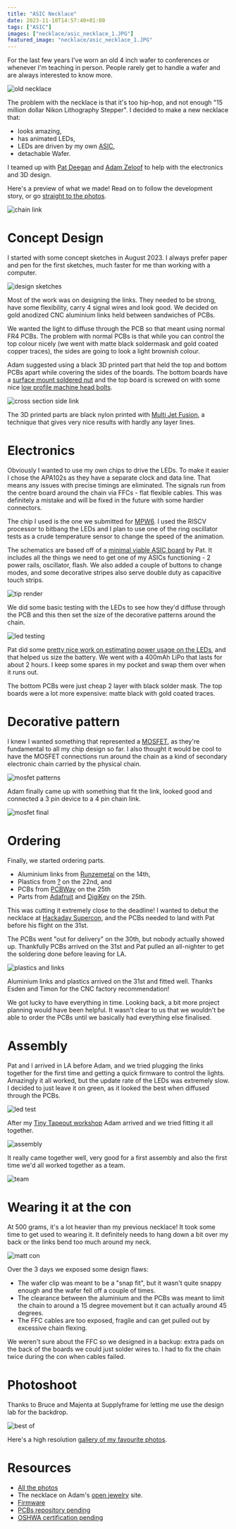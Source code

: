 ```yaml
---
title: "ASIC Necklace"
date: 2023-11-10T14:57:40+01:00
tags: ["ASIC"]
images: ["necklace/asic_necklace_1.JPG"]
featured_image: "necklace/asic_necklace_1.JPG"
---
```


For the last few years I've worn an old 4 inch wafer to conferences or whenever I'm teaching in person. People rarely get to handle a wafer and are always interested to know more.

![old necklace](/necklace/old_necklace.JPG)

The problem with the necklace is that it's too hip-hop, and not enough "15 million dollar Nikon Lithography Stepper". I decided to make a new necklace that:

* looks amazing,
* has animated LEDs,
* LEDs are driven by my own [ASIC](/terminology/asic),
* detachable Wafer.

I teamed up with [Pat Deegan](https://psychogenic.com/) and [Adam Zeloof](https://adam.zeloof.xyz/) to help with the electronics and 3D design.

Here's a preview of what we made! Read on to follow the development story, or go [straight to the photos](#photoshoot).

![chain link](/necklace/chain_link.JPG)

# Concept Design

I started with some concept sketches in August 2023. I always prefer paper and pen for the first sketches, much faster for me than working with a computer.

![design sketches](/necklace/asic_necklace_sketches.png)

Most of the work was on designing the links. They needed to be strong, have some flexibility, carry 4 signal wires and look good. 
We decided on gold anodized CNC aluminium links held between sandwiches of PCBs. 

We wanted the light to diffuse through the PCB so that meant using normal FR4 PCBs. The problem with normal PCBs is that while
you can control the top colour nicely (we went with matte black soldermask and gold coated copper traces), the sides are going to look a light brownish colour.

Adam suggested using a black 3D printed part that held the top and bottom PCBs apart while covering the sides of the boards. The bottom boards have a [surface mount soldered nut](https://www.adafruit.com/product/4207?gclid=EAIaIQobChMI6KT4h5eMggMVRUxHAR0z6gJoEAQYAiABEgI8WPD_BwE) and the top board is screwed on with some nice [low profile machine head bolts](?).

![cross section side link](/necklace/link_side.png)

The 3D printed parts are black nylon printed with [Multi Jet Fusion](https://www.protolabs.com/services/3d-printing/multi-jet-fusion/), a technique that gives very nice results with hardly any layer lines.

# Electronics

Obviously I wanted to use my own chips to drive the LEDs. To make it easier I chose the APA102s as they have a separate clock and data line. That means any issues with precise timings are eliminated. 
The signals run from the centre board around the chain via FFCs - flat flexible cables. This was definitely a mistake and will be fixed in the future with some hardier connectors.

The chip I used is the one we submitted for [MPW6](/post/mpw6_submitted). I used the RISCV processor to bitbang the LEDs and I plan to use one of the ring oscillator tests as a crude temperature sensor to change the speed of the animation.

The schematics are based off of a [minimal viable ASIC board](https://github.com/TinyTapeout/caravel-mvp-pcb) by Pat. It includes all the things we need to get one of my ASICs functioning - 2 power rails, oscillator, flash. We also added a couple of buttons to change modes, and some decorative stripes also serve double duty as capacitive touch strips.

![tip render](/necklace/tiptop-floorplan.png)

We did some basic testing with the LEDs to see how they'd diffuse through the PCB and this then set the size of the decorative patterns around the chain.

![led testing](/necklace/Y0-chain-APA102C-exp.jpg)

Pat did some [pretty nice work on estimating power usage on the LEDs](/necklace/APA102CAnalysis.pdf), and that helped us size the battery. We went with a 400mAh LiPo that lasts for about 2 hours. I keep some spares in my pocket and swap them over when it runs out.

The bottom PCBs were just cheap 2 layer with black solder mask. The top boards were a lot more expensive: matte black with gold coated traces.

# Decorative pattern

I knew I wanted something that represented a [MOSFET](/terminology/mosfet), as they're fundamental to all my chip design so far. I also thought it would be cool to have the MOSFET connections run around the chain as a kind of secondary electronic chain carried by the physical chain.

![mosfet patterns](/necklace/mosfet_patterns.png)

Adam finally came up with something that fit the link, looked good and connected a 3 pin device to a 4 pin chain link.

![mosfet final](/necklace/mosfet_final.png)

# Ordering

Finally, we started ordering parts.

* Aluminium links from [Runzemetal](https://runzemetal.m.en.alibaba.com/index.html) on the 14th,
* Plastics from [?](?) on the 22nd, and
* PCBs from [PCBWay](https://www.pcbway.com/) on the 25th
* Parts from [Adafruit](https://www.adafruit.com/) and [DigiKey](https://www.digikey.es/) on the 25th.

This was cutting it extremely close to the deadline! I wanted to debut the necklace at [Hackaday Supercon](https://hackaday.io/superconference/), and the PCBs needed to land with Pat before his flight on the 31st. 

The PCBs went "out for delivery" on the 30th, but nobody actually showed up. Thankfully PCBs arrived on the 31st and Pat pulled an all-nighter to get the soldering done before leaving for LA.

![plastics and links](/necklace/plastics_link_test.jpg)

Aluminium links and plastics arrived on the 31st and fitted well. Thanks Esden and Timon for the CNC factory recommendation!

We got lucky to have everything in time. Looking back, a bit more project planning would have been helpful. It wasn't clear to us that we wouldn't be able to order the PCBs until we basically had everything else finalised.

# Assembly

Pat and I arrived in LA before Adam, and we tried plugging the links together for the first time and getting a quick firmware to control the lights. Amazingly it all worked, but the update rate of the LEDs was extremely slow. I decided to just leave it on green, as it looked the best when diffused through the PCBs.

![led test](/necklace/led_test.JPG)

After my [Tiny Tapeout workshop](https://tinytapeout.com) Adam arrived and we tried fitting it all together.

![assembly](/necklace/assembly.png)

It really came together well, very good for a first assembly and also the first time we'd all worked together as a team. 

![team](/necklace/team.jpg)

# Wearing it at the con

At 500 grams, it's a lot heavier than my previous necklace! It took some time to get used to wearing it. It definitely needs to hang down a bit over my back or the links bend too much around my neck.

![matt con](/necklace/matt_con.jpg)

Over the 3 days we exposed some design flaws:

* The wafer clip was meant to be a "snap fit", but it wasn't quite snappy enough and the wafer fell off a couple of times.
* The clearance between the aluminium and the PCBs was meant to limit the chain to around a 15 degree movement but it can actually around 45 degrees.
* The FFC cables are too exposed, fragile and can get pulled out by excessive chain flexing.

We weren't sure about the FFC so we designed in a backup: extra pads on the back of the boards we could just solder wires to. I had to fix the chain twice during the con when cables failed. 

# Photoshoot

Thanks to Bruce and Majenta at Supplyframe for letting me use the design lab for the backdrop.

![best of](/necklace/best_of.png)

Here's a high resolution [gallery of my favourite photos](https://photos.app.goo.gl/3chxmgiNRyWBmcy26).

# Resources

* [All the photos](https://photos.app.goo.gl/Urtsa7ztqAidyRfUA)
* The necklace on Adam's [open jewelry](https://open.jewelry/jewelry/7/) site.
* [Firmware](https://github.com/mattvenn/asic-necklace-fw)
* [PCBs repository pending]()
* [OSHWA certification pending]()
